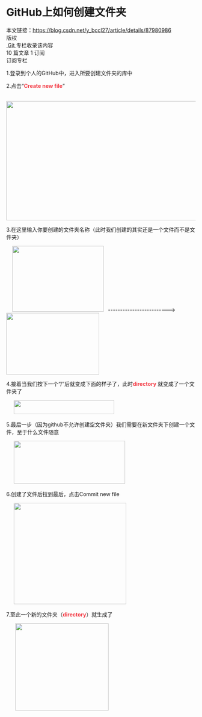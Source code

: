<div class="blog-content-box">
        <div class="article-header-box">
        <div class="article-header">
            <div class="article-title-box">
                <h1 class="title-article" id="articleContentId">GitHub上如何创建文件夹</h1>
            </div>
                        <div class="article-source-link">
                            本文链接：<a href="https://blog.csdn.net/y_bccl27/article/details/87980986" target="_blank">https://blog.csdn.net/y_bccl27/article/details/87980986</a>
                        </div>
                    </div>
                </div>
                <div class="operating">
                    <a class="href-article-edit slide-toggle">版权</a>
                </div>
            </div>
        </div>
    </div>
        <div id="blogColumnPayAdvert">
            <div class="column-group">
                <div class="column-group-item column-group0 column-group-item-one">
                    <div class="item-l">
                        <a class="item-target" href="https://blog.csdn.net/y_bccl27/category_8606293.html" target="_blank" title="Git" data-report-click="{&quot;spm&quot;:&quot;1001.2101.3001.6332&quot;}">
                            <img class="item-target" src="https://img-blog.csdnimg.cn/e655b816651049f4b858fd146eb6140a.png?x-oss-process=image/resize,m_fixed,h_224,w_224" alt="">
                            <span class="title item-target">Git</span>
                        </a>
                        <span class="dec">专栏收录该内容</span>
                    </div>
                    <div class="item-m">
                        <span>10 篇文章</span>
                        <span>1 订阅</span>
                    </div>
                    <div class="item-r">
                            <a class="item-target article-column-bt articleColumnFreeBt" data-id="8606293">订阅专栏</a>
                    </div>
                </div>
            </div>
        </div>
    <article class="baidu_pl">
        <div id="article_content" class="article_content clearfix">
        <link rel="stylesheet" href="https://csdnimg.cn/release/blogv2/dist/mdeditor/css/editerView/ck_htmledit_views-1a85854398.css">
                <div id="content_views" class="htmledit_views">
                    <p>1.登录到个人的GitHub中，进入所要创建文件夹的库中</p> 
<p>2.点击“<strong><span style="color:#f33b45;">Create new file</span></strong>”</p> 
<p>&nbsp;&nbsp; <img alt="" class="has" height="317" src="https://img-blog.csdnimg.cn/20190227171145739.png?x-oss-process=image/watermark,type_ZmFuZ3poZW5naGVpdGk,shadow_10,text_aHR0cHM6Ly9ibG9nLmNzZG4ubmV0L3lfYmNjbDI3,size_16,color_FFFFFF,t_70" width="706"></p> 
<p>3.在这里输入你要创建的文件夹名称（此时我们创建的其实还是一个文件而不是文件夹）</p> 
<p>&nbsp;&nbsp;&nbsp; <img alt="" class="has" height="175" src="https://img-blog.csdnimg.cn/20190227171351325.png?x-oss-process=image/watermark,type_ZmFuZ3poZW5naGVpdGk,shadow_10,text_aHR0cHM6Ly9ibG9nLmNzZG4ubmV0L3lfYmNjbDI3,size_16,color_FFFFFF,t_70" width="243">&nbsp;&nbsp; -------------------------&gt;&nbsp;&nbsp;&nbsp;&nbsp;&nbsp; <img alt="" class="has" height="164" src="https://img-blog.csdnimg.cn/20190227171925601.png?x-oss-process=image/watermark,type_ZmFuZ3poZW5naGVpdGk,shadow_10,text_aHR0cHM6Ly9ibG9nLmNzZG4ubmV0L3lfYmNjbDI3,size_16,color_FFFFFF,t_70" width="247"></p> 
<p>4.接着当我们按下一个“/”后就变成下面的样子了，此时<strong><span style="color:#f33b45;">directory</span></strong> 就变成了一个文件夹了</p> 
<p>&nbsp;&nbsp;&nbsp;&nbsp; <img alt="" class="has" height="37" src="https://img-blog.csdnimg.cn/20190227172038955.png" width="267"></p> 
<p>5.最后一步（因为github不允许创建空文件夹）我们需要在新文件夹下创建一个文件，至于什么文件随意</p> 
<p>&nbsp;&nbsp;&nbsp;&nbsp; <img alt="" class="has" height="114" src="https://img-blog.csdnimg.cn/20190227172251135.png" width="296"></p> 
<p>6.创建了文件后拉到最后，点击Commit new file</p> 
<p>&nbsp;&nbsp;&nbsp;&nbsp; <img alt="" class="has" height="269" src="https://img-blog.csdnimg.cn/20190227172422640.png?x-oss-process=image/watermark,type_ZmFuZ3poZW5naGVpdGk,shadow_10,text_aHR0cHM6Ly9ibG9nLmNzZG4ubmV0L3lfYmNjbDI3,size_16,color_FFFFFF,t_70" width="299"></p> 
<p>7.至此一个新的文件夹（<strong><span style="color:#f33b45;">directory</span></strong>）就生成了</p> 
<p>&nbsp;&nbsp;&nbsp;&nbsp;&nbsp; <img alt="" class="has" height="232" src="https://img-blog.csdnimg.cn/20190227172543279.png?x-oss-process=image/watermark,type_ZmFuZ3poZW5naGVpdGk,shadow_10,text_aHR0cHM6Ly9ibG9nLmNzZG4ubmV0L3lfYmNjbDI3,size_16,color_FFFFFF,t_70" width="248"></p>
                </div><div><div></div></div>
        </div>

</div>
